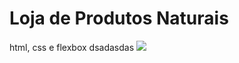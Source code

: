 # Loja de Produtos Naturais

html, css e flexbox dsadasdas
<img src="https://github.com/dieegobs/loja-de-produtos-naturais/blob/main/images/Site.png?raw=true"/>
